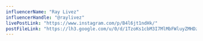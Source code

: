 ```yaml
---
influencerName: "Ray Livez"
influencerHandle: "@raylivez"
livePostLink: "https://www.instagram.com/p/B4l6jt1ndHk/"
postFileLink: "https://lh3.google.com/u/0/d/1TzoKs1cbM3I7MlMbFWluyZMHDzx1GuzZ"
---
```


